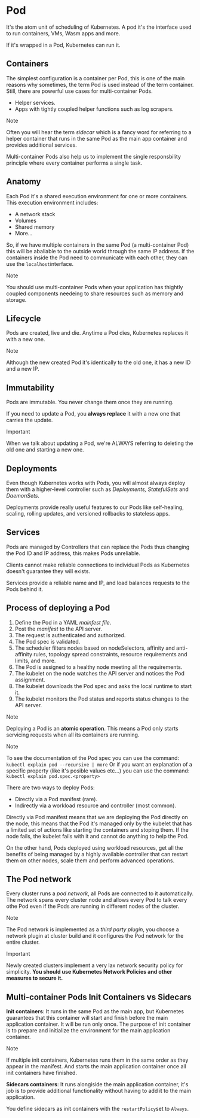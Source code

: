 # Pod

It's the atom unit of scheduling of Kubernetes. A pod it's the interface used to run containers, VMs, Wasm apps and more.

If it's wrapped in a Pod, Kubernetes can run it.

## Containers

The simplest configuration is a container per Pod, this is one of the main reasons why sometimes, the term Pod is used instead of the term container. Still, there are powerful
use cases for multi-container Pods.

- Helper services.
- Apps with tightly coupled helper functions such as log scrapers.

> [!NOTE]
>
> Often you will hear the term _sidecar_ which is a fancy word for referring to a helper container that runs in the same Pod as the main app container and provides
> additional services.

Multi-container Pods also help us to implement the single responsbility principle where every container performs a single task.

## Anatomy

Each Pod it's a shared execution environment for one or more containers. This execution environment includes:

- A network stack
- Volumes
- Shared memory
- More...

So, if we have multiple containers in the same Pod (a multi-container Pod) this will be abaliable to the outside world through the same IP address. If the containers inside the Pod
need to communicate with each other, they can use the `localhost`interface.

> [!NOTE]
>
> You should use multi-container Pods when your application has thightly coupled components needeing to share resources such as memory and storage.

## Lifecycle

Pods are created, live and die. Anytime a Pod dies, Kubernetes replaces it with a new one.

> [!NOTE]
>
> Although the new created Pod it's identically to the old one, it has a new ID and a new IP.

## Immutability

Pods are immutable. You never change them once they are running.

If you need to update a Pod, you **always replace** it with a new one that carries the update.

> [!IMPORTANT]
>
> When we talk about updating a Pod, we're ALWAYS referring to deleting the old one and starting a new one.

## Deployments

Even though Kubernetes works with Pods, you will almost always deploy them with a higher-level controller such as _Deployments, StatefulSets_ and _DaemonSets_.

Deployments provide really useful features to our Pods like self-healing, scaling, rolling updates, and versioned rollbacks to stateless apps.

## Services

Pods are managed by Controllers that can replace the Pods thus changing the Pod ID and IP address, this makes Pods unreliable.

Clients cannot make reliable connections to individual Pods as Kubernetes doesn't guarantee they will exists.

Services provide a reliable name and IP, and load balances requests to the Pods behind it.

## Process of deploying a Pod

1. Define the Pod in a YAML _mainfest file_.
2. Post the _manifest_ to the API server.
3. The request is authenticated and authorized.
4. The Pod spec is validated.
5. The scheduler filters nodes based on nodeSelectors, affinity and anti-affinity rules, topology spread constraints, resource requirements and limits, and more.
6. The Pod is assigned to a healthy node meeting all the requirements.
7. The kubelet on the node watches the API server and notices the Pod assignment.
8. The kubelet downloads the Pod spec and asks the local runtime to start it.
9. The kubelet monitors the Pod status and reports status changes to the API server.

> [!NOTE]
>
> Deploying a Pod is an **atomic operation**. This means a Pod only starts servicing requests when all its containers are running.

> [!NOTE]
>
> To see the documentation of the Pod spec you can use the command:
> `kubectl explain pod --recursive | more`
> Or if you want an explanation of a specific property (like it's posible values etc...) you can use the command:
> `kubectl explain pod.spec.<property>`

There are two ways to deploy Pods:

- Directly via a Pod manifest (rare).
- Indirectly via a workload resource and controller (most common).

Directly via Pod manifest means that we are deploying the Pod directly on the node, this means that the Pod it's managed only by the kubelet that has a limited set of actions
like starting the containers and stoping them. If the node fails, the kubelet fails with it and cannot do anything to help the Pod.

On the other hand, Pods deployed using workload resources, get all the benefits of being managed by a highly available controller that can restart them on other nodes, scale them
and perform advanced operations.

## The Pod network

Every cluster runs a _pod network_, all Pods are connected to it automatically. The network spans every cluster node and allows every Pod to talk every othe Pod even if the Pods are
running in different nodes of the cluster.

> [!NOTE]
>
> The Pod network is implemented as a _third party plugin_, you choose a network plugin at cluster build and it configures the Pod network for the entire cluster.

> [!IMPORTANT]
>
> Newly created clusters implement a very lax network security policy for simplicity. **You should use Kubernetes Network Policies and other measures to secure it.**

## Multi-container Pods Init Containers vs Sidecars

**Init containers**: It runs in the same Pod as the main app, but Kubernetes guarantees that this container will start and finish before the main application container. It will
be run only once. The purpose of init container is to prepare and initialize the environment for the main application container.

> [!NOTE]
>
> If multiple init containers, Kubernetes runs them in the same order as they appear in the manifest. And starts the main application container once all init containers have finished.

**Sidecars containers**: It runs alongiside the main application container, it's job is to provide additional functionality without having to add it to the main application.

You define sidecars as init containers with the `restartPolicy`set to `Always`.
